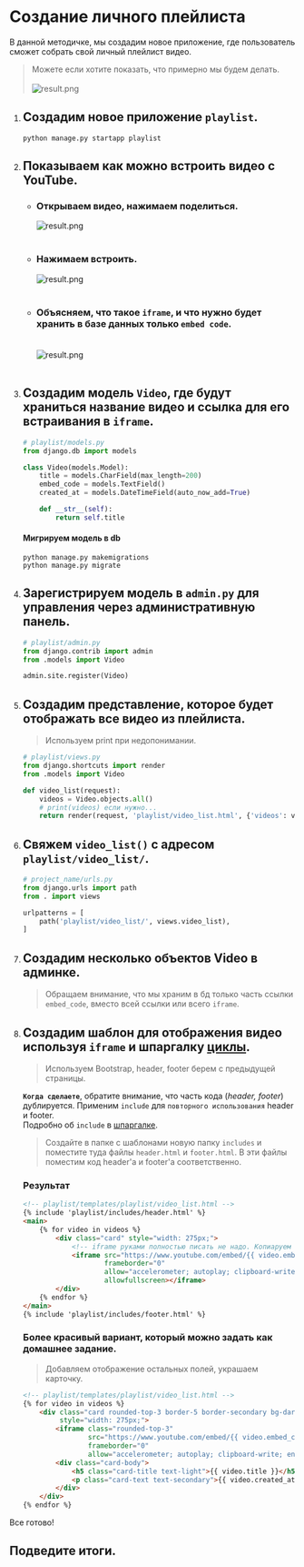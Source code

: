 # Создание личного плейлиста

В данной методичке, мы создадим новое приложение, где пользователь сможет собрать свой личный плейлист видео.
>Можете если хотите показать, что примерно мы будем делать.<br><br>
![result.png](imgs/result.png)


1. ## Cоздадим новое приложение `playlist`.

   `python manage.py startapp playlist`
2. ## Показываем как можно встроить видео с YouTube.
   - ### Открываем видео, нажимаем поделиться.<br>
      ![result.png](imgs/resend.png) <br><br>

   - ### Нажимаем встроить.<br>
      ![result.png](imgs/insert.png)<br><br>

   - ### Объясняем, что такое `iframe`, и что нужно будет хранить в базе данных только `embed code`.<br><br>
      ![result.png](imgs/iframe.png) <br><br>

3. ## Создадим модель `Video`, где будут храниться название видео и ссылка для его встраивания в `iframe`.
   ```python
   # playlist/models.py
   from django.db import models
   
   class Video(models.Model):
       title = models.CharField(max_length=200)
       embed_code = models.TextField()
       created_at = models.DateTimeField(auto_now_add=True)
   
       def __str__(self):
           return self.title
   ```
   #### Мигрируем модель в db
   `python manage.py makemigrations`<br>
   `python manage.py migrate`

4. ## Зарегистрируем модель в `admin.py` для управления через административную панель.
   ```python
   # playlist/admin.py
   from django.contrib import admin
   from .models import Video
   
   admin.site.register(Video)
   ```
5. ## Создадим представление, которое будет отображать все видео из плейлиста.
   > Используем print при недопонимании.
   ```python
   # playlist/views.py
   from django.shortcuts import render
   from .models import Video
   
   def video_list(request):
       videos = Video.objects.all()
       # print(videos) если нужно...
       return render(request, 'playlist/video_list.html', {'videos': videos})
   ```
6. ## Свяжем `video_list()` с адресом `playlist/video_list/`.
   ```python
   # project_name/urls.py
   from django.urls import path
   from . import views
   
   urlpatterns = [
       path('playlist/video_list/', views.video_list),
   ]
   ```
   
7. ## Создадим несколько объектов Video в админке.
      > Обращаем внимание, что мы храним в бд только часть ссылки `embed_code`, 
        вместо всей ссылки или всего `iframe`.

8. ## Создадим шаблон для отображения видео используя `iframe` и шпаргалку [циклы](https://github.com/xlartas/it-compot-backend-methods/blob/main/django-base.md#%D0%B8%D1%81%D0%BF%D0%BE%D0%BB%D1%8C%D0%B7%D0%BE%D0%B2%D0%B0%D0%BD%D0%B8%D0%B5-%D1%86%D0%B8%D0%BA%D0%BB%D0%BE%D0%B2-%D0%B8-%D1%83%D1%81%D0%BB%D0%BE%D0%B2%D0%B8%D0%B9-%D0%B2-%D1%88%D0%B0%D0%B1%D0%BB%D0%BE%D0%BD%D0%B5).  
   >Используем Bootstrap, header, footer берем с предыдущей страницы. 

   **`Когда сделаете`**, обратите внимание, что часть кода (*header, footer*) дублируется. 
   Применим `include` для `повторного использования` header и footer.<br>
   Подробно об `include` в [шпаргалке](https://github.com/xlartas/it-compot-backend-methods/blob/main/django-base.md#Include-%D0%B2-%D1%88%D0%B0%D0%B1%D0%BB%D0%BE%D0%BD%D0%B0%D1%85).
      > Создайте в папке с шаблонами новую папку `includes` 
      и поместите туда файлы `header.html` и `footer.html`. 
      В эти файлы поместим код header'а и footer'а соответственно.
      ### Результат
      ```html
      <!-- playlist/templates/playlist/video_list.html -->
      {% include 'playlist/includes/header.html' %}
      <main>
          {% for video in videos %}
              <div class="card" style="width: 275px;">
                  <!-- iframe руками полностью писать не надо. Копиаруем с youtube. Убираем attrs width и height -->
                  <iframe src="https://www.youtube.com/embed/{{ video.embed_code }}" 
                          frameborder="0" 
                          allow="accelerometer; autoplay; clipboard-write; encrypted-media; gyroscope; picture-in-picture; web-share" 
                          allowfullscreen></iframe>
              </div>
          {% endfor %}
      </main>
      {% include 'playlist/includes/footer.html' %}
      ```
      ### Более красивый вариант, который можно задать как домашнее задание.
      > Добавляем отображение остальных полей, украшаем карточку.
      ```html
      <!-- playlist/templates/playlist/video_list.html -->
      {% for video in videos %}
          <div class="card rounded-top-3 border-5 border-secondary bg-dark" 
               style="width: 275px;">
              <iframe class="rounded-top-3"
                      src="https://www.youtube.com/embed/{{ video.embed_code }}" 
                      frameborder="0" 
                      allow="accelerometer; autoplay; clipboard-write; encrypted-media; gyroscope; picture-in-picture; web-share" allowfullscreen></iframe>
              <div class="card-body">
                  <h5 class="card-title text-light">{{ video.title }}</h5>
                  <p class="card-text text-secondary">{{ video.created_at }}</p>
              </div>
          </div>
      {% endfor %}
      ```


Все готово!

## Подведите итоги.